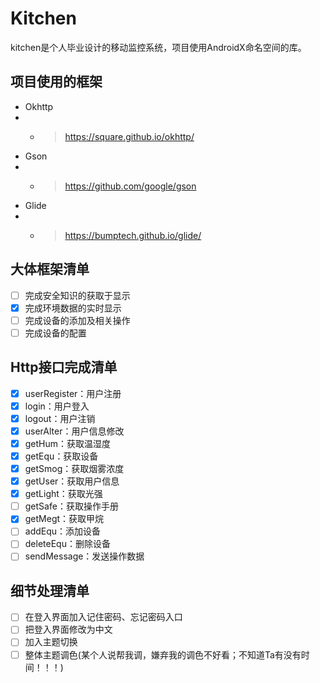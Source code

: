# Kitchen

kitchen是个人毕业设计的移动监控系统，项目使用AndroidX命名空间的库。

## 项目使用的框架
- Okhttp
- - >https://square.github.io/okhttp/
- Gson
- - >https://github.com/google/gson
- Glide
- - >https://bumptech.github.io/glide/

## 大体框架清单
- [ ] 完成安全知识的获取于显示
- [x] 完成环境数据的实时显示
- [ ] 完成设备的添加及相关操作
- [ ] 完成设备的配置

## Http接口完成清单
- [x] userRegister：用户注册
- [x] login：用户登入
- [x] logout：用户注销
- [x] userAlter：用户信息修改
- [x] getHum：获取温湿度
- [x] getEqu：获取设备
- [x] getSmog：获取烟雾浓度
- [x] getUser：获取用户信息
- [x] getLight：获取光强
- [ ] getSafe：获取操作手册
- [x] getMegt：获取甲烷
- [ ] addEqu：添加设备
- [ ] deleteEqu：删除设备
- [ ] sendMessage：发送操作数据

## 细节处理清单
- [ ] 在登入界面加入记住密码、忘记密码入口
- [ ] 把登入界面修改为中文
- [ ] 加入主题切换
- [ ] 整体主题调色(某个人说帮我调，嫌弃我的调色不好看；不知道Ta有没有时间！！！)
